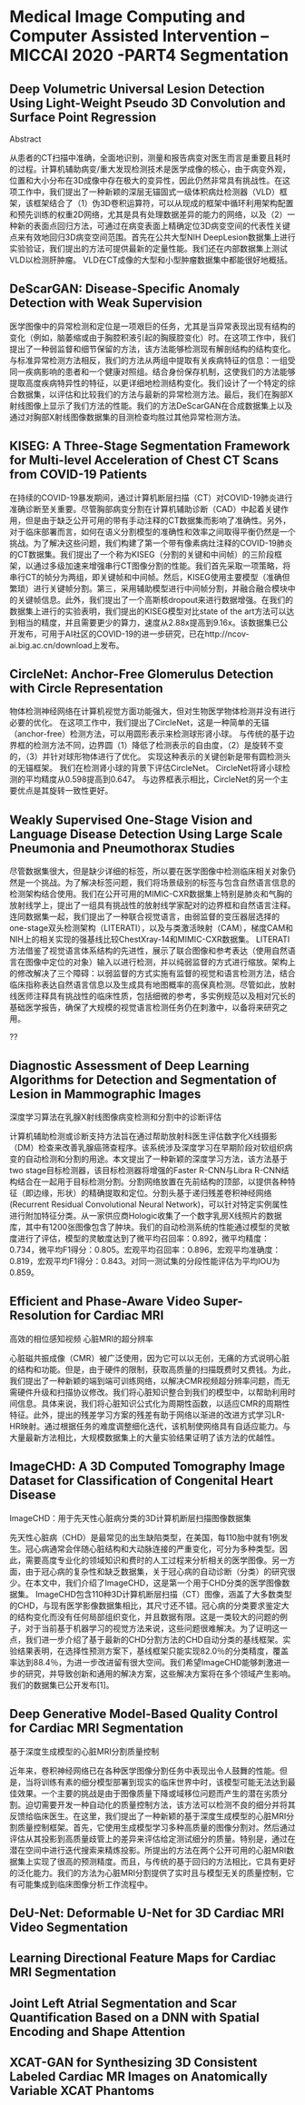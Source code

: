 # Medical Image Computing and Computer Assisted Intervention – MICCAI 2020 -PART4 Segmentation



## Deep Volumetric Universal Lesion Detection Using Light-Weight Pseudo 3D Convolution and Surface Point Regression



Abstract 

从患者的CT扫描中准确，全面地识别，测量和报告病变对医生而言是重要且耗时的过程。计算机辅助病变/重大发现检测技术是医学成像的核心，由于病变外观，位置和大小分布在3D成像中存在极大的变异性，因此仍然非常具有挑战性。在这项工作中，我们提出了一种新颖的深层无锚固式一级体积病灶检测器（VLD）框架，该框架结合了（1）伪3D卷积运算符，可以从现成的框架中循环利用架构配置和预先训练的权重2D网络，尤其是具有处理数据差异的能力的网络，以及（2）一种新的表面点回归方法，可通过在病变表面上精确定位3D病变空间的代表性关键点来有效地回归3D病变空间范围。首先在公共大型NIH DeepLesion数据集上进行实验验证，我们提出的方法可提供最新的定量性能。我们还在内部数据集上测试VLD以检测肝肿瘤。 VLD在CT成像的大型和小型肿瘤数据集中都能很好地概括。



## DeScarGAN: Disease-Specific Anomaly Detection with Weak Supervision

医学图像中的异常检测和定位是一项艰巨的任务，尤其是当异常表现出现有结构的变化（例如，脑萎缩或由于胸腔积液引起的胸膜腔变化）时。在这项工作中，我们提出了一种弱监督和细节保留的方法，该方法能够检测现有解剖结构的结构变化。与标准异常检测方法相反，我们的方法从两组中提取有关疾病特征的信息：一组受同一疾病影响的患者和一个健康对照组。结合身份保存机制，这使我们的方法能够提取高度疾病特异性的特征，以更详细地检测结构变化。我们设计了一个特定的综合数据集，以评估和比较我们的方法与最新的异常检测方法。最后，我们在胸部X射线图像上显示了我们方法的性能。我们的方法DeScarGAN在合成数据集上以及通过对胸部X射线图像数据集的目测检查均胜过其他异常检测方法。



## KISEG: A Three-Stage Segmentation Framework for Multi-level Acceleration of Chest CT Scans from COVID-19 Patients

在持续的COVID-19暴发期间，通过计算机断层扫描（CT）对COVID-19肺炎进行准确诊断至关重要。尽管胸部病变分割在计算机辅助诊断（CAD）中起着关键作用，但是由于缺乏公开可用的带有手动注释的CT数据集而影响了准确性。另外，对于临床部署而言，如何在语义分割模型的准确性和效率之间取得平衡仍然是一个挑战。为了解决这些问题，我们构建了第一个带有像素病灶注释的COVID-19肺炎的CT数据集。我们提出了一个称为KISEG（分割的关键和中间帧）的三阶段框架，以通过多级加速来增强串行CT图像分割的性能。我们首先采取一项策略，将串行CT的帧分为两组，即关键帧和中间帧。然后，KISEG使用主要模型（准确但繁琐）进行关键帧分割。第三，采用辅助模型进行中间帧分割，并融合融合模块中的关键帧信息。此外，我们提出了一个高斯核dropout来进行数据增强。在我们的数据集上进行的实验表明，我们提出的KISEG模型对比state of the art方法可以达到相当的精度，并且需要更少的算力，速度从2.88x提高到9.16x。该数据集已公开发布，可用于AI社区的COVID-19的进一步研究，已在http://ncov-ai.big.ac.cn/download上发布。



## **CircleNet: Anchor-Free Glomerulus Detection with Circle Representation**

物体检测神经网络在计算机视觉方面功能强大，但对生物医学物体检测并没有进行必要的优化。 在这项工作中，我们提出了CircleNet，这是一种简单的无锚（anchor-free）检测方法，可以用圆形表示来检测球形肾小球。 与传统的基于边界框的检测方法不同，边界圆（1）降低了检测表示的自由度，（2）是旋转不变的，（3）并针对球形物体进行了优化。 实现这种表示的关键创新是带有圆检测头的无锚框架。 我们在检测肾小球的背景下评估CircleNet。 CircleNet将肾小球检测的平均精度从0.598提高到0.647。 与边界框表示相比，CircleNet的另一个主要优点是其旋转一致性更好。



## Weakly Supervised One-Stage Vision and Language Disease Detection Using Large Scale Pneumonia and Pneumothorax Studies

尽管数据集很大，但是缺少详细的标签，所以要在医学图像中检测临床相关对象仍然是一个挑战。为了解决标签问题，我们将场景级别的标签与包含自然语言信息的检测架构结合使用。我们在公开可用的MIMIC-CXR数据集上特别是肺炎和气胸的放射线学上，提出了一组具有挑战性的放射线学家配对的边界框和自然语言注释。连同数据集一起，我们提出了一种联合视觉语言，由弱监督的变压器层选择的 one-stage双头检测架构（LITERATI），以及与类激活映射（CAM），梯度CAM和NIH上的相关实现的强基线比较ChestXray-14和MIMIC-CXR数据集。 LITERATI方法借鉴了视觉语言体系结构的先进性，展示了联合图像和参考表达（使用自然语言在图像中定位的对象）输入以进行检测，并以纯弱监督的方式进行缩放。架构上的修改解决了三个障碍：以弱监督的方式实施有监督的视觉和语言检测方法，结合临床指称表达自然语言信息以及生成具有地图概率的高保真检测。尽管如此，放射线医师注释具有挑战性的临床性质，包括细微的参考，多实例规范以及相对冗长的基础医学报告，确保了大规模的视觉语言检测任务仍在刺激中，以备将来研究之用。

??



## Diagnostic Assessment of Deep Learning Algorithms for Detection and Segmentation of Lesion in Mammographic Images

深度学习算法在乳腺X射线图像病变检测和分割中的诊断评估



计算机辅助检测或诊断支持方法旨在通过帮助放射科医生评估数字化X线摄影（DM）检查来改善乳腺癌筛查程序。该系统涉及深度学习在早期阶段对软组织病变的自动检测和分割的用途。本文提出了一种新颖的深度学习方法，该方法基于two stage目标检测器，该目标检测器将增强的Faster R-CNN与Libra R-CNN结构结合在一起用于目标检测分割。分割网络放置在先前结构的顶部，以提供各种特征（即边缘，形状）的精确提取和定位。分割头基于递归残差卷积神经网络(Recurrent Residual Convolutional Neural Network)，可以针对特定实例属性进行附加特征分类。从一家供应商Hologic收集了一个数字乳房X线照片的数据库，其中有1200张图像包含了肿块。我们的自动检测系统的性能通过模型的灵敏度进行了评估，模型的灵敏度达到了微平均召回率：0.892，微平均精度：0.734，微平均F1得分：0.805。宏观平均召回率：0.896，宏观平均准确度：0.819，宏观平均F1得分：0.843。对同一测试集的分段性能评估为平均IOU为0.859。



## Efficient and Phase-Aware Video Super-Resolution for Cardiac MRI

高效的相位感知视频
心脏MRI的超分辨率

心脏磁共振成像（CMR）被广泛使用，因为它可以以无创，无痛的方式说明心脏的结构和功能。但是，由于硬件的限制，获取高质量的扫描既费时又费钱。为此，我们提出了一种新颖的端到端可训练网络，以解决CMR视频超分辨率问题，而无需硬件升级和扫描协议修改。我们将心脏知识整合到我们的模型中，以帮助利用时间信息。具体来说，我们将心脏知识公式化为周期性函数，以适应CMR的周期性特征。此外，提出的残差学习方案的残差有助于网络以渐进的改进方式学习LR-HR映射。通过根据任务的难度调整细化迭代，该机制使网络具有自适应能力。与大量最新方法相比，大规模数据集上的大量实验结果证明了该方法的优越性。



## ImageCHD: A 3D Computed Tomography Image Dataset for Classification of Congenital Heart Disease

ImageCHD：用于先天性心脏病分类的3D计算机断层扫描图像数据集

先天性心脏病（CHD）是最常见的出生缺陷类型，在美国，每110胎中就有1例发生。冠心病通常会伴随心脏结构和大动脉连接的严重变化，可分为多种类型。因此，需要高度专业化的领域知识和费时的人工过程来分析相关的医学图像。另一方面，由于冠心病的复杂性和缺乏数据集，关于冠心病的自动诊断（分类）的研究很少。在本文中，我们介绍了ImageCHD，这是第一个用于CHD分类的医学图像数据集。 ImageCHD包含110种3D计算机断层扫描（CT）图像，涵盖了大多数类型的CHD，与现有医学影像数据集相比，其尺寸还不错。冠心病的分类要求鉴定大的结构变化而没有任何局部组织变化，并且数据有限。这是一类较大的问题的例子，对于当前基于机器学习的视觉方法来说，这些问题很难解决。为了证明这一点，我们进一步介绍了基于最新的CHD分割方法的CHD自动分类的基线框架。实验结果表明，在选择性预测方案下，基线框架只能实现82.0％的分类精度，覆盖率达到88.4％，为进一步改进留有很大空间。我们希望ImageCHD能够刺激进一步的研究，并导致创新和通用的解决方案，这些解决方案将在多个领域产生影响。我们的数据集已公开发布[1]。



## Deep Generative Model-Based Quality Control for Cardiac MRI Segmentation

基于深度生成模型的心脏MRI分割质量控制

近年来，卷积神经网络已在各种医学图像分割任务中表现出令人鼓舞的性能。但是，当将训练有素的细分模型部署到现实的临床世界中时，该模型可能无法达到最佳效果。一个主要的挑战是由于图像质量下降或域移位问题而产生的潜在劣质分割。迫切需要开发一种自动化的质量控制方法，该方法可以检测不良的细分并将其反馈给临床医生。在这里，我们提出了一种新颖的基于深度生成模型的心脏MRI分割质量控制框架。首先，它使用生成模型学习多种高质量的图像分割对。然后通过评估从其投影到高质量歧管上的差异来评估给定测试细分的质量。特别是，通过在潜在空间中进行迭代搜索来精炼投影。所提出的方法在两个公开可用的心脏MRI数据集上实现了很高的预测精度。而且，与传统的基于回归的方法相比，它具有更好的泛化能力。我们的方法为心脏MRI分割提供了实时且与模型无关的质量控制，它有可能集成到临床图像分析工作流程中。



## DeU-Net: Deformable U-Net for 3D Cardiac MRI Video Segmentation



## Learning Directional Feature Maps for Cardiac MRI Segmentation



## Joint Left Atrial Segmentation and Scar Quantification Based on a DNN with Spatial Encoding and Shape Attention





## XCAT-GAN for Synthesizing 3D Consistent Labeled Cardiac MR Images on Anatomically Variable XCAT Phantoms



